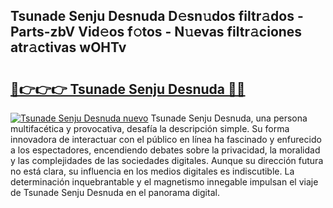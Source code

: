 ## Tsunade Senju Desnuda D𝚎sn𝚞dos filtr𝚊dos - Parts-zbV Vid𝚎os f𝚘tos - N𝚞evas filtr𝚊ciones atr𝚊ctivas wOHTv

# <h2><a href="http://mb83i4.tromn.icu/?c=Tsunade+Senju+Desnuda">🔗👉👉👉 Tsunade Senju Desnuda 🔗🔗</a></h2>

[![Tsunade Senju Desnuda nuevo](https://i.imgur.com/pEAQMta.gif)](http://mb83i4.tromn.icu/?c=Tsunade+Senju+Desnuda)
Tsunade Senju Desnuda, una persona multifacética y provocativa, desafía la descripción simple. Su forma innovadora de interactuar con el público en línea ha fascinado y enfurecido a los espectadores, encendiendo debates sobre la privacidad, la moralidad y las complejidades de las sociedades digitales. Aunque su dirección futura no está clara, su influencia en los medios digitales es indiscutible. La determinación inquebrantable y el magnetismo innegable impulsan el viaje de Tsunade Senju Desnuda en el panorama digital.

